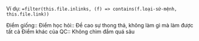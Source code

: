 Ví dụ: `=filter(this.file.inlinks, (f) => contains(f.loại-sứ-mệnh, this.file.link))`

Điểm giống::
Điểm học hỏi:: Đề cao sự thong thả, không làm gì mà làm được tất cả
Điểm khác của QC:: Không chìm đắm quá sâu